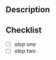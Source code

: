 ﻿---
name: New feature
about: This template is for new features, enhancements, or changes.
title: ''
labels: enhancement
assignees: bcolemutech

---

## Description

<!-- Description here -->

## Checklist

- [ ] *step one*
- [ ] *step two*
